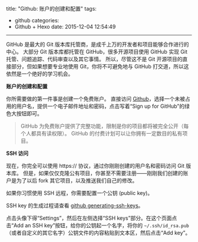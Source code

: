title: "Github: 账户的创建和配置"
tags:
  - github
categories:
  - Github + Hexo
date: 2015-12-04 12:54:49
---

GitHub 是最大的 Git 版本库托管商，是成千上万的开发者和项目能够合作进行的中心。 大部分 Git 版本库都托管在 GitHub，很多开源项目使用 GitHub 实现 Git 托管、问题追踪、代码审查以及其它事情。 所以，尽管这不是 Git 开源项目的直接部分，但如果想要专业地使用 Git，你将不可避免地与 GitHub 打交道，所以这依然是一个绝好的学习机会。

<!-- more -->

**账户的创建和配置**

你所需要做的第一件事是创建一个免费账户。 直接访问 [Github][1]，选择一个未被占用的用户名，提供一个电子邮件地址和密码，点击写着“Sign up for GitHub”的绿色大按钮即可。

> GitHub 为免费账户提供了完整功能，限制是你的项目都将被完全公开（每个人都具有读权限）。 GitHub 的付费计划可以让你拥有一定数目的私有项目。

**SSH 访问**

现在，你完全可以使用 https:// 协议，通过你刚刚创建的用户名和密码访问 Git 版本库。 但是，如果仅仅克隆公有项目，你甚至不需要注册——刚刚我们创建的账户是为了以后 fork 其它项目，以及推送我们自己的修改。

如果你习惯使用 SSH 远程，你需要配置一个公钥 (public key)。

SSH key 的生成过程请查看 [github generating-ssh-keys][2]。

点击头像下得“Settings”，然后在左侧选择“SSH keys”部分。在这个页面点击“Add an SSH key”按钮，给你的公钥起一个名字，将你的 `~/.ssh/id_rsa.pub`（或者自定义的其它名字）公钥文件的内容粘贴到文本区，然后点击“Add key”。

[1]: https://github.com
[2]: https://help.github.com/articles/generating-ssh-keys/